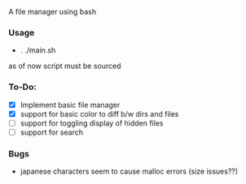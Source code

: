 A file manager using bash

### Usage
- . ./main.sh

as of now script must be sourced

### To-Do:
- [x] Implement basic file manager
- [x] support for basic color to diff b/w dirs and files
- [ ] support for toggling display of hidden files
- [ ] support for search

### Bugs
- japanese characters seem to cause malloc errors (size issues??)
